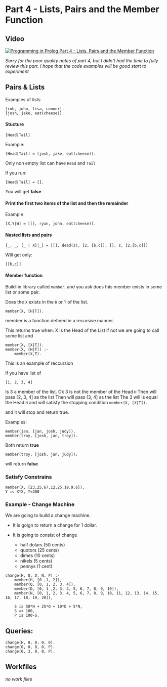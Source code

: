 # Part 4 - Lists, Pairs and the Member Function

## Video
[![Programming in Prolog Part 4 - Lists, Pairs and the Member Function](http://img.youtube.com/vi/-jdb7iF85LM/0.jpg)](http://www.youtube.com/watch?v=-jdb7iF85LM "Programming in Prolog Part 4 - Lists, Pairs and the Member Function")


*Sorry for the poor quality notes of part 4, but I didn't had the time to fully review this part. I hope that the code examples will be good start to experiment*

## Pairs & Lists

Examples of lists
```
[rob, john, lisa, conner].
[josh, jake, eat(cheese)].
```

#### Stucture
`[Head|Tail]`

Example: 
```
[Head|Tail] = [josh, jake, eat(cheese)].
```

Only non empty list can have `Head` and `Tail`

If you run:
```
[Head|Tail] = [].
```
You will get **false**

#### Print the first two items of the list and then the remainder
Example

```
[X,Y|W] = [[], ryan, john, eat(cheese)].
```

#### Nasted lists and pairs

```
[_, _, [_ | X]|_] = [[], dead(z), [2, [b,c]], [], z, [2,[b,c]]]

```

Will get only:
```
[[b,c]]
```

#### Member function

Build-in library called `member`, and you ask does this member exists in some list or some pair. 

Does the `X` exists in the `H` or `T` of the list.

```
member(X, [H|T]).
```
member is a function defined in a recursive manner.


This returns true when: X is the Head of the List
if not we are going to call some list and 

```
member(X, [X|T]).
member(X, [H|T]) :-
	member(X,T).
```

This is an example of reccursion

If you have list of 

`[1, 2, 3, 4]`

Is 3 a member of the list.
Ok 3 is not the member of the Head `H`
Then will pass [2, 3, 4] as the list
Then will pass [3, 4] as the list
The 3 will is equal the Head `H` and will satisfy the stopping condition 
`member(X, [X|T]).`

 and it will stop and return true.


Examples: 
```
member(jan, [jan, josh, judy]).
member(troy, [josh, jan, troy]).
```

Both return **true**

```
member(troy, [josh, jan, judy]);
```
will return **false**


### Satisfy Constrains

```
member(X, [23,25,67,12,25,19,9,6]),
Y is X*X, Y<400
```

### Example - Change Machine
We are going to build a change machine.

* It is goign to return a change for 1 dollar.
* It is going to consist of change 

	* half dolars (50 cents)
	* quotors (25 cents)
	* dimes (10 cents)
	* nikels (5 cents)
	* pennys (1 cent)

```
change(H, Q, D, N, P) :-
	member(H, [0 ,1, 2]),
	member(Q, [0, 1, 2, 3, 4]),
	member(D, [0, 1 ,2, 3, 4, 5, 6, 7, 8, 9, 10]),
	member(N, [0, 1, 2, 3, 4, 5, 6, 7, 8, 9, 10, 11, 12, 13, 14, 15, 16, 17, 18, 19, 20]),
    
	S is 50*H + 25*Q + 10*D + 5*N,
	S =< 100,
	P is 100-S.

```

## Queries:

```
change(H, 0, 0, 0, 0).
change(0, 0, 0, 0, P).
change(0, 3, 0, 0, P).
```


## Workfiles

*no work files*
